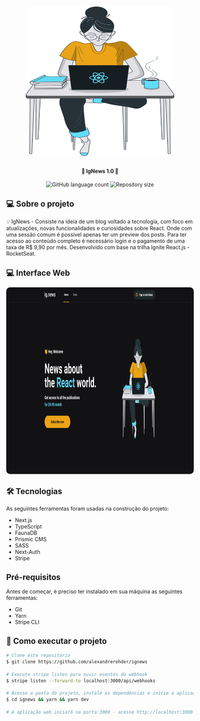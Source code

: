 <p align="center">
    <img width="400" height="400" style="border-radius: 10px" src="./public/images/avatar.svg" alt="Banner">
</p>

##

<h4 align="center"> 
	🚧 IgNews 1.0 🚧
</h4>

<p align="center">
    <img alt="GitHub language count" src="https://img.shields.io/github/languages/count/alexandrerehder/ignews?color=%2304D361"> 
    <img alt="Repository size" src="https://img.shields.io/github/repo-size/alexandrerehder/ignews">
</p>
    
## 💻 Sobre o projeto 

💡 IgNews - Consiste na ideia de um blog voltado a tecnologia, com foco em atualizações, novas funcionalidades e curiosidades sobre React. 
Onde com uma sessão comum é possível apenas ter um preview dos posts. Para ter acesso ao conteúdo completo é necessário login e o pagamento de uma taxa
de R$ 9,90 por mês. Desenvolvido com base na trilha Ignite React.js - RocketSeat.


## 💻 Interface Web
<p align="center">
    <img width="1180" height="500" style="border-radius: 10px" src="./public/images/interface.png" alt="Web">
</p>

## 🛠 Tecnologias

As seguintes ferramentas foram usadas na construção do projeto:

- Next.js
- TypeScript
- FaunaDB
- Prismic CMS
- SASS
- Next-Auth
- Stripe

## Pré-requisitos

Antes de começar, é preciso ter instalado em sua máquina as seguintes ferramentas:

- Git
- Yarn
- Stripe CLI

## 🚀 Como executar o projeto

```bash
# Clone este repositório
$ git clone https://github.com/alexandrerehder/ignews

# Execute stripe listen para ouvir eventos do webhook
$ stripe listen --forward-to localhost:3000/api/webhooks 

# Acesse a pasta do projeto, instale as dependências e inicie a aplicação
$ cd ignews && yarn && yarn dev

# A aplicação web inciará na porta:3000 - acesse http://localhost:3000
```
